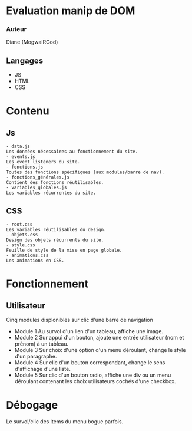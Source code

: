 # Evaluation manip de DOM

### Auteur
Diane (MogwaiRGod)

## Langages
  - JS
  - HTML
  - CSS
 
 # Contenu
  ## Js
    - data.js
    Les données nécessaires au fonctionnement du site.
    - events.js
    Les event listeners du site.
    - fonctions.js
    Toutes des fonctions spécifiques (aux modules/barre de nav).
    - fonctions_générales.js
    Contient des fonctions réutilisables.
    - variables_globales.js
    Les variables récurrentes du site.
    
  ## CSS
    - root.css
    Les variables réutilisables du design.
    - objets.css
    Design des objets récurrents du site.
    - style.css
    Feuille de style de la mise en page globale.
    - animations.css
    Les animations en CSS.
    
# Fonctionnement
  ## Utilisateur
  Cinq modules displonibles sur clic d'une barre de navigation

  - Module 1
  Au survol d'un lien d'un tableau, affiche une image.
  - Module 2
  Sur appui d'un bouton, ajoute une entrée utilisateur (nom et prénom) à un tableau.
  - Module 3
  Sur choix d'une option d'un menu déroulant, change le style d'un paragraphe.
  - Module 4
  Sur clic d'un bouton correspondant, change le sens d'affichage d'une liste.
  - Module 5
  Sur clic d'un bouton radio, affiche une div ou un menu déroulant contenant les choix utilisateurs cochés d'une checkbox.

# Débogage
Le survol/clic des items du menu bogue parfois.
  
